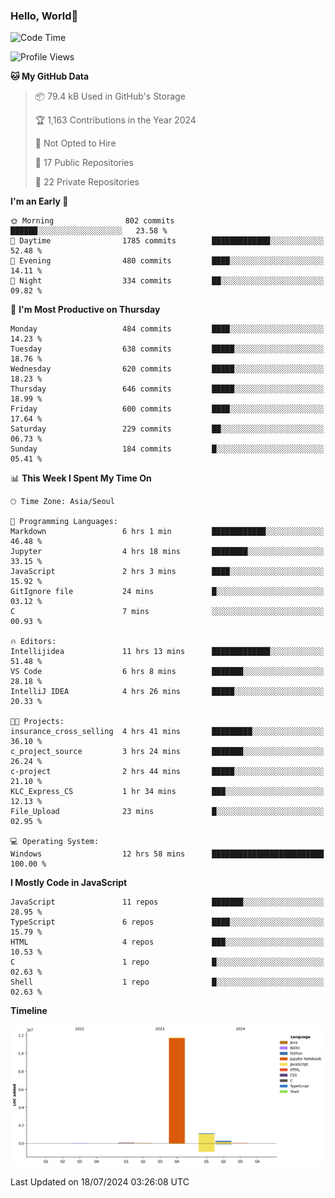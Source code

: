 
### Hello, World🐤

<!--START_SECTION:waka-->
![Code Time](http://img.shields.io/badge/Code%20Time-506%20hrs%2045%20mins-blue)

![Profile Views](http://img.shields.io/badge/Profile%20Views-19-blue)

**🐱 My GitHub Data** 

> 📦 79.4 kB Used in GitHub's Storage 
 > 
> 🏆 1,163 Contributions in the Year 2024
 > 
> 🚫 Not Opted to Hire
 > 
> 📜 17 Public Repositories 
 > 
> 🔑 22 Private Repositories 
 > 
**I'm an Early 🐤** 

```text
🌞 Morning                802 commits         ██████░░░░░░░░░░░░░░░░░░░   23.58 % 
🌆 Daytime                1785 commits        █████████████░░░░░░░░░░░░   52.48 % 
🌃 Evening                480 commits         ████░░░░░░░░░░░░░░░░░░░░░   14.11 % 
🌙 Night                  334 commits         ██░░░░░░░░░░░░░░░░░░░░░░░   09.82 % 
```
📅 **I'm Most Productive on Thursday** 

```text
Monday                   484 commits         ████░░░░░░░░░░░░░░░░░░░░░   14.23 % 
Tuesday                  638 commits         █████░░░░░░░░░░░░░░░░░░░░   18.76 % 
Wednesday                620 commits         █████░░░░░░░░░░░░░░░░░░░░   18.23 % 
Thursday                 646 commits         █████░░░░░░░░░░░░░░░░░░░░   18.99 % 
Friday                   600 commits         ████░░░░░░░░░░░░░░░░░░░░░   17.64 % 
Saturday                 229 commits         ██░░░░░░░░░░░░░░░░░░░░░░░   06.73 % 
Sunday                   184 commits         █░░░░░░░░░░░░░░░░░░░░░░░░   05.41 % 
```


📊 **This Week I Spent My Time On** 

```text
🕑︎ Time Zone: Asia/Seoul

💬 Programming Languages: 
Markdown                 6 hrs 1 min         ████████████░░░░░░░░░░░░░   46.48 % 
Jupyter                  4 hrs 18 mins       ████████░░░░░░░░░░░░░░░░░   33.15 % 
JavaScript               2 hrs 3 mins        ████░░░░░░░░░░░░░░░░░░░░░   15.92 % 
GitIgnore file           24 mins             █░░░░░░░░░░░░░░░░░░░░░░░░   03.12 % 
C                        7 mins              ░░░░░░░░░░░░░░░░░░░░░░░░░   00.93 % 

🔥 Editors: 
Intellijidea             11 hrs 13 mins      █████████████░░░░░░░░░░░░   51.48 % 
VS Code                  6 hrs 8 mins        ███████░░░░░░░░░░░░░░░░░░   28.18 % 
IntelliJ IDEA            4 hrs 26 mins       █████░░░░░░░░░░░░░░░░░░░░   20.33 % 

🐱‍💻 Projects: 
insurance_cross_selling  4 hrs 41 mins       █████████░░░░░░░░░░░░░░░░   36.10 % 
c_project_source         3 hrs 24 mins       ███████░░░░░░░░░░░░░░░░░░   26.24 % 
c-project                2 hrs 44 mins       █████░░░░░░░░░░░░░░░░░░░░   21.10 % 
KLC_Express_CS           1 hr 34 mins        ███░░░░░░░░░░░░░░░░░░░░░░   12.13 % 
File_Upload              23 mins             █░░░░░░░░░░░░░░░░░░░░░░░░   02.95 % 

💻 Operating System: 
Windows                  12 hrs 58 mins      █████████████████████████   100.00 % 
```

**I Mostly Code in JavaScript** 

```text
JavaScript               11 repos            ███████░░░░░░░░░░░░░░░░░░   28.95 % 
TypeScript               6 repos             ████░░░░░░░░░░░░░░░░░░░░░   15.79 % 
HTML                     4 repos             ███░░░░░░░░░░░░░░░░░░░░░░   10.53 % 
C                        1 repo              █░░░░░░░░░░░░░░░░░░░░░░░░   02.63 % 
Shell                    1 repo              █░░░░░░░░░░░░░░░░░░░░░░░░   02.63 % 
```



**Timeline**

![Lines of Code chart](https://raw.githubusercontent.com/jilpoom/jilpoom/main/assets/bar_graph.png)


 Last Updated on 18/07/2024 03:26:08 UTC
<!--END_SECTION:waka-->
